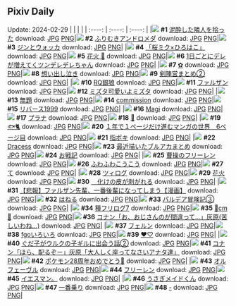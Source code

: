 ## Pixiv Daily
Update: 2024-02-29
|      |      |      |
| :----: | :----: | :----: |
|![](https://pixiv.microyu.workers.dev/c/240x480/img-master/img/2024/02/27/17/58/34/116440904_p0_master1200.jpg) **#1** [泥酔した隣人を拾った](https://www.pixiv.net/artworks/116440904) download: [JPG](https://pixiv.microyu.workers.dev/img-original/img/2024/02/27/17/58/34/116440904_p0.jpg) [PNG](https://pixiv.microyu.workers.dev/img-original/img/2024/02/27/17/58/34/116440904_p0.png)|![](https://pixiv.microyu.workers.dev/c/240x480/img-master/img/2024/02/27/00/00/13/116425233_p0_master1200.jpg) **#2** [ふりむきアンドロメダ](https://www.pixiv.net/artworks/116425233) download: [JPG](https://pixiv.microyu.workers.dev/img-original/img/2024/02/27/00/00/13/116425233_p0.jpg) [PNG](https://pixiv.microyu.workers.dev/img-original/img/2024/02/27/00/00/13/116425233_p0.png)|![](https://pixiv.microyu.workers.dev/c/240x480/img-master/img/2024/02/28/00/00/28/116451429_p0_master1200.jpg) **#3** [ジンとウォッカ](https://www.pixiv.net/artworks/116451429) download: [JPG](https://pixiv.microyu.workers.dev/img-original/img/2024/02/28/00/00/28/116451429_p0.jpg) [PNG](https://pixiv.microyu.workers.dev/img-original/img/2024/02/28/00/00/28/116451429_p0.png)|
|![](https://pixiv.microyu.workers.dev/c/240x480/img-master/img/2024/02/27/00/03/09/116425524_p0_master1200.jpg) **#4** [「桜ミク×ひろはこ」](https://www.pixiv.net/artworks/116425524) download: [JPG](https://pixiv.microyu.workers.dev/img-original/img/2024/02/27/00/03/09/116425524_p0.jpg) [PNG](https://pixiv.microyu.workers.dev/img-original/img/2024/02/27/00/03/09/116425524_p0.png)|![](https://pixiv.microyu.workers.dev/c/240x480/img-master/img/2024/02/27/00/55/29/116427113_p0_master1200.jpg) **#5** [花火 🌸](https://www.pixiv.net/artworks/116427113) download: [JPG](https://pixiv.microyu.workers.dev/img-original/img/2024/02/27/00/55/29/116427113_p0.jpg) [PNG](https://pixiv.microyu.workers.dev/img-original/img/2024/02/27/00/55/29/116427113_p0.png)|![](https://pixiv.microyu.workers.dev/c/240x480/img-master/img/2024/02/28/00/00/50/116451491_p0_master1200.jpg) **#6** [1日ごとにデレが増えてくツンデレデレちゃん](https://www.pixiv.net/artworks/116451491) download: [JPG](https://pixiv.microyu.workers.dev/img-original/img/2024/02/28/00/00/50/116451491_p0.jpg) [PNG](https://pixiv.microyu.workers.dev/img-original/img/2024/02/28/00/00/50/116451491_p0.png)|
|![](https://pixiv.microyu.workers.dev/c/240x480/img-master/img/2024/02/28/01/01/28/116453366_p0_master1200.jpg) **#7** [✿](https://www.pixiv.net/artworks/116453366) download: [JPG](https://pixiv.microyu.workers.dev/img-original/img/2024/02/28/01/01/28/116453366_p0.jpg) [PNG](https://pixiv.microyu.workers.dev/img-original/img/2024/02/28/01/01/28/116453366_p0.png)|![](https://pixiv.microyu.workers.dev/c/240x480/img-master/img/2024/02/28/07/30/00/116458416_p0_master1200.jpg) **#8** [想い出し泣き](https://www.pixiv.net/artworks/116458416) download: [JPG](https://pixiv.microyu.workers.dev/img-original/img/2024/02/28/07/30/00/116458416_p0.jpg) [PNG](https://pixiv.microyu.workers.dev/img-original/img/2024/02/28/07/30/00/116458416_p0.png)|![](https://pixiv.microyu.workers.dev/c/240x480/img-master/img/2024/02/27/21/43/20/116446962_p0_master1200.jpg) **#9** [剣陣営まとめ②](https://www.pixiv.net/artworks/116446962) download: [JPG](https://pixiv.microyu.workers.dev/img-original/img/2024/02/27/21/43/20/116446962_p0.jpg) [PNG](https://pixiv.microyu.workers.dev/img-original/img/2024/02/27/21/43/20/116446962_p0.png)|
|![](https://pixiv.microyu.workers.dev/c/240x480/img-master/img/2024/02/28/16/24/42/116443815_p0_master1200.jpg) **#10** [RQ銀狼](https://www.pixiv.net/artworks/116443815) download: [JPG](https://pixiv.microyu.workers.dev/img-original/img/2024/02/28/16/24/42/116443815_p0.jpg) [PNG](https://pixiv.microyu.workers.dev/img-original/img/2024/02/28/16/24/42/116443815_p0.png)|![](https://pixiv.microyu.workers.dev/c/240x480/img-master/img/2024/02/27/00/00/13/116425229_p0_master1200.jpg) **#11** [ファルザン](https://www.pixiv.net/artworks/116425229) download: [JPG](https://pixiv.microyu.workers.dev/img-original/img/2024/02/27/00/00/13/116425229_p0.jpg) [PNG](https://pixiv.microyu.workers.dev/img-original/img/2024/02/27/00/00/13/116425229_p0.png)|![](https://pixiv.microyu.workers.dev/c/240x480/img-master/img/2024/02/27/00/00/20/116425270_p0_master1200.jpg) **#12** [ミズタ可愛いよミズタ](https://www.pixiv.net/artworks/116425270) download: [JPG](https://pixiv.microyu.workers.dev/img-original/img/2024/02/27/00/00/20/116425270_p0.jpg) [PNG](https://pixiv.microyu.workers.dev/img-original/img/2024/02/27/00/00/20/116425270_p0.png)|
|![](https://pixiv.microyu.workers.dev/c/240x480/img-master/img/2024/02/27/21/26/15/116446454_p0_master1200.jpg) **#13** [無題](https://www.pixiv.net/artworks/116446454) download: [JPG](https://pixiv.microyu.workers.dev/img-original/img/2024/02/27/21/26/15/116446454_p0.jpg) [PNG](https://pixiv.microyu.workers.dev/img-original/img/2024/02/27/21/26/15/116446454_p0.png)|![](https://pixiv.microyu.workers.dev/c/240x480/img-master/img/2024/02/28/01/17/39/116453710_p0_master1200.jpg) **#14** [commission](https://www.pixiv.net/artworks/116453710) download: [JPG](https://pixiv.microyu.workers.dev/img-original/img/2024/02/28/01/17/39/116453710_p0.jpg) [PNG](https://pixiv.microyu.workers.dev/img-original/img/2024/02/28/01/17/39/116453710_p0.png)|![](https://pixiv.microyu.workers.dev/c/240x480/img-master/img/2024/02/28/00/00/16/116451371_p0_master1200.jpg) **#15** [リバース1999](https://www.pixiv.net/artworks/116451371) download: [JPG](https://pixiv.microyu.workers.dev/img-original/img/2024/02/28/00/00/16/116451371_p0.jpg) [PNG](https://pixiv.microyu.workers.dev/img-original/img/2024/02/28/00/00/16/116451371_p0.png)|
|![](https://pixiv.microyu.workers.dev/c/240x480/img-master/img/2024/02/28/00/14/26/116452054_p0_master1200.jpg) **#16** [Magi](https://www.pixiv.net/artworks/116452054) download: [JPG](https://pixiv.microyu.workers.dev/img-original/img/2024/02/28/00/14/26/116452054_p0.jpg) [PNG](https://pixiv.microyu.workers.dev/img-original/img/2024/02/28/00/14/26/116452054_p0.png)|![](https://pixiv.microyu.workers.dev/c/240x480/img-master/img/2024/02/28/00/00/18/116451384_p0_master1200.jpg) **#17** [プラナ](https://www.pixiv.net/artworks/116451384) download: [JPG](https://pixiv.microyu.workers.dev/img-original/img/2024/02/28/00/00/18/116451384_p0.jpg) [PNG](https://pixiv.microyu.workers.dev/img-original/img/2024/02/28/00/00/18/116451384_p0.png)|![](https://pixiv.microyu.workers.dev/c/240x480/img-master/img/2024/02/27/20/11/53/116444265_p0_master1200.jpg) **#18** [🍎](https://www.pixiv.net/artworks/116444265) download: [JPG](https://pixiv.microyu.workers.dev/img-original/img/2024/02/27/20/11/53/116444265_p0.jpg) [PNG](https://pixiv.microyu.workers.dev/img-original/img/2024/02/27/20/11/53/116444265_p0.png)|
|![](https://pixiv.microyu.workers.dev/c/240x480/img-master/img/2024/02/28/23/05/44/116476352_p0_master1200.jpg) **#19** [🐟🐈](https://www.pixiv.net/artworks/116476352) download: [JPG](https://pixiv.microyu.workers.dev/img-original/img/2024/02/28/23/05/44/116476352_p0.jpg) [PNG](https://pixiv.microyu.workers.dev/img-original/img/2024/02/28/23/05/44/116476352_p0.png)|![](https://pixiv.microyu.workers.dev/c/240x480/img-master/img/2024/02/27/12/39/41/116436041_p0_master1200.jpg) **#20** [１年で１ページだけ進むマンガの世界　6ページ目](https://www.pixiv.net/artworks/116436041) download: [JPG](https://pixiv.microyu.workers.dev/img-original/img/2024/02/27/12/39/41/116436041_p0.jpg) [PNG](https://pixiv.microyu.workers.dev/img-original/img/2024/02/27/12/39/41/116436041_p0.png)|![](https://pixiv.microyu.workers.dev/c/240x480/img-master/img/2024/02/28/13/10/11/116462653_p0_master1200.jpg) **#21** [指ポキ](https://www.pixiv.net/artworks/116462653) download: [JPG](https://pixiv.microyu.workers.dev/img-original/img/2024/02/28/13/10/11/116462653_p0.jpg) [PNG](https://pixiv.microyu.workers.dev/img-original/img/2024/02/28/13/10/11/116462653_p0.png)|
|![](https://pixiv.microyu.workers.dev/c/240x480/img-master/img/2024/02/28/00/16/32/116452127_p0_master1200.jpg) **#22** [Dracess](https://www.pixiv.net/artworks/116452127) download: [JPG](https://pixiv.microyu.workers.dev/img-original/img/2024/02/28/00/16/32/116452127_p0.jpg) [PNG](https://pixiv.microyu.workers.dev/img-original/img/2024/02/28/00/16/32/116452127_p0.png)|![](https://pixiv.microyu.workers.dev/c/240x480/img-master/img/2024/02/27/15/49/17/116438737_p0_master1200.jpg) **#23** [最近描いたブルアカまとめ](https://www.pixiv.net/artworks/116438737) download: [JPG](https://pixiv.microyu.workers.dev/img-original/img/2024/02/27/15/49/17/116438737_p0.jpg) [PNG](https://pixiv.microyu.workers.dev/img-original/img/2024/02/27/15/49/17/116438737_p0.png)|![](https://pixiv.microyu.workers.dev/c/240x480/img-master/img/2024/02/28/18/11/15/116467779_p0_master1200.jpg) **#24** [お戦記](https://www.pixiv.net/artworks/116467779) download: [JPG](https://pixiv.microyu.workers.dev/img-original/img/2024/02/28/18/11/15/116467779_p0.jpg) [PNG](https://pixiv.microyu.workers.dev/img-original/img/2024/02/28/18/11/15/116467779_p0.png)|
|![](https://pixiv.microyu.workers.dev/c/240x480/img-master/img/2024/02/28/14/35/12/116463890_p0_master1200.jpg) **#25** [曹操のフリーレン](https://www.pixiv.net/artworks/116463890) download: [JPG](https://pixiv.microyu.workers.dev/img-original/img/2024/02/28/14/35/12/116463890_p0.jpg) [PNG](https://pixiv.microyu.workers.dev/img-original/img/2024/02/28/14/35/12/116463890_p0.png)|![](https://pixiv.microyu.workers.dev/c/240x480/img-master/img/2024/02/28/12/03/43/116461649_p0_master1200.jpg) **#26** [ふわふわこうこう](https://www.pixiv.net/artworks/116461649) download: [JPG](https://pixiv.microyu.workers.dev/img-original/img/2024/02/28/12/03/43/116461649_p0.jpg) [PNG](https://pixiv.microyu.workers.dev/img-original/img/2024/02/28/12/03/43/116461649_p0.png)|![](https://pixiv.microyu.workers.dev/c/240x480/img-master/img/2024/02/27/06/00/00/116431266_p0_master1200.jpg) **#27** [て](https://www.pixiv.net/artworks/116431266) download: [JPG](https://pixiv.microyu.workers.dev/img-original/img/2024/02/27/06/00/00/116431266_p0.jpg) [PNG](https://pixiv.microyu.workers.dev/img-original/img/2024/02/27/06/00/00/116431266_p0.png)|
|![](https://pixiv.microyu.workers.dev/c/240x480/img-master/img/2024/02/28/16/33/55/116465757_p0_master1200.jpg) **#28** [ツィログ](https://www.pixiv.net/artworks/116465757) download: [JPG](https://pixiv.microyu.workers.dev/img-original/img/2024/02/28/16/33/55/116465757_p0.jpg) [PNG](https://pixiv.microyu.workers.dev/img-original/img/2024/02/28/16/33/55/116465757_p0.png)|![](https://pixiv.microyu.workers.dev/c/240x480/img-master/img/2024/02/27/01/29/28/116427917_p0_master1200.jpg) **#29** [花火](https://www.pixiv.net/artworks/116427917) download: [JPG](https://pixiv.microyu.workers.dev/img-original/img/2024/02/27/01/29/28/116427917_p0.jpg) [PNG](https://pixiv.microyu.workers.dev/img-original/img/2024/02/27/01/29/28/116427917_p0.png)|![](https://pixiv.microyu.workers.dev/c/240x480/img-master/img/2024/02/27/19/12/52/116442748_p0_master1200.jpg) **#30** [　化けの皮が剥がれる](https://www.pixiv.net/artworks/116442748) download: [JPG](https://pixiv.microyu.workers.dev/img-original/img/2024/02/27/19/12/52/116442748_p0.jpg) [PNG](https://pixiv.microyu.workers.dev/img-original/img/2024/02/27/19/12/52/116442748_p0.png)|
|![](https://pixiv.microyu.workers.dev/c/240x480/img-master/img/2024/02/27/21/00/58/116445687_p0_master1200.jpg) **#31** [【悲報】ファルザン先輩、一番後輩になってしまう【漫画】](https://www.pixiv.net/artworks/116445687) download: [JPG](https://pixiv.microyu.workers.dev/img-original/img/2024/02/27/21/00/58/116445687_p0.jpg) [PNG](https://pixiv.microyu.workers.dev/img-original/img/2024/02/27/21/00/58/116445687_p0.png)|![](https://pixiv.microyu.workers.dev/c/240x480/img-master/img/2024/02/29/01/11/43/116467212_p0_master1200.jpg) **#32** [はねる](https://www.pixiv.net/artworks/116467212) download: [JPG](https://pixiv.microyu.workers.dev/img-original/img/2024/02/29/01/11/43/116467212_p0.jpg) [PNG](https://pixiv.microyu.workers.dev/img-original/img/2024/02/29/01/11/43/116467212_p0.png)|![](https://pixiv.microyu.workers.dev/c/240x480/img-master/img/2024/02/27/22/28/09/116448398_p0_master1200.jpg) **#33** [パルデア冒険記③](https://www.pixiv.net/artworks/116448398) download: [JPG](https://pixiv.microyu.workers.dev/img-original/img/2024/02/27/22/28/09/116448398_p0.jpg) [PNG](https://pixiv.microyu.workers.dev/img-original/img/2024/02/27/22/28/09/116448398_p0.png)|
|![](https://pixiv.microyu.workers.dev/c/240x480/img-master/img/2024/02/27/06/50/53/116431759_p0_master1200.jpg) **#34** [種フリログ7](https://www.pixiv.net/artworks/116431759) download: [JPG](https://pixiv.microyu.workers.dev/img-original/img/2024/02/27/06/50/53/116431759_p0.jpg) [PNG](https://pixiv.microyu.workers.dev/img-original/img/2024/02/27/06/50/53/116431759_p0.png)|![](https://pixiv.microyu.workers.dev/c/240x480/img-master/img/2024/02/27/20/46/47/116445209_p0_master1200.jpg) **#35** [💖cm💖](https://www.pixiv.net/artworks/116445209) download: [JPG](https://pixiv.microyu.workers.dev/img-original/img/2024/02/27/20/46/47/116445209_p0.jpg) [PNG](https://pixiv.microyu.workers.dev/img-original/img/2024/02/27/20/46/47/116445209_p0.png)|![](https://pixiv.microyu.workers.dev/c/240x480/img-master/img/2024/02/27/16/54/16/116439723_p0_master1200.jpg) **#36** [コナン「お、おじさんのが間違って…」灰原(苦しいわね…)](https://www.pixiv.net/artworks/116439723) download: [JPG](https://pixiv.microyu.workers.dev/img-original/img/2024/02/27/16/54/16/116439723_p0.jpg) [PNG](https://pixiv.microyu.workers.dev/img-original/img/2024/02/27/16/54/16/116439723_p0.png)|
|![](https://pixiv.microyu.workers.dev/c/240x480/img-master/img/2024/02/27/00/00/24/116425290_p0_master1200.jpg) **#37** [フェルン](https://www.pixiv.net/artworks/116425290) download: [JPG](https://pixiv.microyu.workers.dev/img-original/img/2024/02/27/00/00/24/116425290_p0.jpg) [PNG](https://pixiv.microyu.workers.dev/img-original/img/2024/02/27/00/00/24/116425290_p0.png)|![](https://pixiv.microyu.workers.dev/c/240x480/img-master/img/2024/02/27/18/05/11/116441181_p0_master1200.jpg) **#38** [fgoいろいろ](https://www.pixiv.net/artworks/116441181) download: [JPG](https://pixiv.microyu.workers.dev/img-original/img/2024/02/27/18/05/11/116441181_p0.jpg) [PNG](https://pixiv.microyu.workers.dev/img-original/img/2024/02/27/18/05/11/116441181_p0.png)|![](https://pixiv.microyu.workers.dev/c/240x480/img-master/img/2024/02/28/00/30/14/116452555_p0_master1200.jpg) **#39** [♥♡](https://www.pixiv.net/artworks/116452555) download: [JPG](https://pixiv.microyu.workers.dev/img-original/img/2024/02/28/00/30/14/116452555_p0.jpg) [PNG](https://pixiv.microyu.workers.dev/img-original/img/2024/02/28/00/30/14/116452555_p0.png)|
|![](https://pixiv.microyu.workers.dev/c/240x480/img-master/img/2024/02/28/01/21/47/116453791_p0_master1200.jpg) **#40** [ぐだ子がウルクの子ギルに出会う話②](https://www.pixiv.net/artworks/116453791) download: [JPG](https://pixiv.microyu.workers.dev/img-original/img/2024/02/28/01/21/47/116453791_p0.jpg) [PNG](https://pixiv.microyu.workers.dev/img-original/img/2024/02/28/01/21/47/116453791_p0.png)|![](https://pixiv.microyu.workers.dev/c/240x480/img-master/img/2024/02/28/12/10/25/116461749_p0_master1200.jpg) **#41** [コナン「ほら、配るぞー」灰原「大人しく座ってなさいアナタ達」](https://www.pixiv.net/artworks/116461749) download: [JPG](https://pixiv.microyu.workers.dev/img-original/img/2024/02/28/12/10/25/116461749_p0.jpg) [PNG](https://pixiv.microyu.workers.dev/img-original/img/2024/02/28/12/10/25/116461749_p0.png)|![](https://pixiv.microyu.workers.dev/c/240x480/img-master/img/2024/02/27/00/09/48/116425772_p0_master1200.jpg) **#42** [ポケモン28周年おめでとう🎉](https://www.pixiv.net/artworks/116425772) download: [JPG](https://pixiv.microyu.workers.dev/img-original/img/2024/02/27/00/09/48/116425772_p0.jpg) [PNG](https://pixiv.microyu.workers.dev/img-original/img/2024/02/27/00/09/48/116425772_p0.png)|
|![](https://pixiv.microyu.workers.dev/c/240x480/img-master/img/2024/02/27/04/11/59/116430266_p0_master1200.jpg) **#43** [オルフェーヴル](https://www.pixiv.net/artworks/116430266) download: [JPG](https://pixiv.microyu.workers.dev/img-original/img/2024/02/27/04/11/59/116430266_p0.jpg) [PNG](https://pixiv.microyu.workers.dev/img-original/img/2024/02/27/04/11/59/116430266_p0.png)|![](https://pixiv.microyu.workers.dev/c/240x480/img-master/img/2024/02/27/00/00/13/116425225_p0_master1200.jpg) **#44** [フリーレン](https://www.pixiv.net/artworks/116425225) download: [JPG](https://pixiv.microyu.workers.dev/img-original/img/2024/02/27/00/00/13/116425225_p0.jpg) [PNG](https://pixiv.microyu.workers.dev/img-original/img/2024/02/27/00/00/13/116425225_p0.png)|![](https://pixiv.microyu.workers.dev/c/240x480/img-master/img/2024/02/28/16/57/16/116466153_p0_master1200.jpg) **#45** [イエスマン。](https://www.pixiv.net/artworks/116466153) download: [JPG](https://pixiv.microyu.workers.dev/img-original/img/2024/02/28/16/57/16/116466153_p0.jpg) [PNG](https://pixiv.microyu.workers.dev/img-original/img/2024/02/28/16/57/16/116466153_p0.png)|
|![](https://pixiv.microyu.workers.dev/c/240x480/img-master/img/2024/02/27/00/15/52/116425987_p0_master1200.jpg) **#46** [うさぎメイドくん](https://www.pixiv.net/artworks/116425987) download: [JPG](https://pixiv.microyu.workers.dev/img-original/img/2024/02/27/00/15/52/116425987_p0.jpg) [PNG](https://pixiv.microyu.workers.dev/img-original/img/2024/02/27/00/15/52/116425987_p0.png)|![](https://pixiv.microyu.workers.dev/c/240x480/img-master/img/2024/02/27/20/50/35/116445320_p0_master1200.jpg) **#47** [一番乗り](https://www.pixiv.net/artworks/116445320) download: [JPG](https://pixiv.microyu.workers.dev/img-original/img/2024/02/27/20/50/35/116445320_p0.jpg) [PNG](https://pixiv.microyu.workers.dev/img-original/img/2024/02/27/20/50/35/116445320_p0.png)|![](https://pixiv.microyu.workers.dev/c/240x480/img-master/img/2024/02/28/00/00/21/116451399_p0_master1200.jpg) **#48** [-](https://www.pixiv.net/artworks/116451399) download: [JPG](https://pixiv.microyu.workers.dev/img-original/img/2024/02/28/00/00/21/116451399_p0.jpg) [PNG](https://pixiv.microyu.workers.dev/img-original/img/2024/02/28/00/00/21/116451399_p0.png)|

